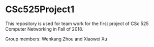 # CSc525Project1
This repository is used for team work for the first project of CSc 525 Computer Networking in Fall of 2018. 

Group members: Wenkang Zhou and Xiaowei Xu